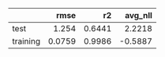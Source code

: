 |          |   rmse |     r2 |   avg_nll |
|:---------|-------:|-------:|----------:|
| test     | 1.254  | 0.6441 |    2.2218 |
| training | 0.0759 | 0.9986 |   -0.5887 |